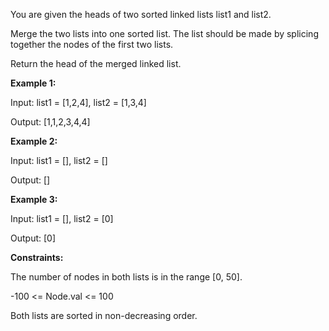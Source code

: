 You are given the heads of two sorted linked lists list1 and list2.

Merge the two lists into one sorted list. The list should be made by splicing together the nodes of the first two lists.

Return the head of the merged linked list.

**Example 1:**

Input: list1 = [1,2,4], list2 = [1,3,4]

Output: [1,1,2,3,4,4]

**Example 2:**

Input: list1 = [], list2 = []

Output: []

**Example 3:**

Input: list1 = [], list2 = [0]

Output: [0]

**Constraints:**

The number of nodes in both lists is in the range [0, 50].

-100 <= Node.val <= 100

Both lists are sorted in non-decreasing order.